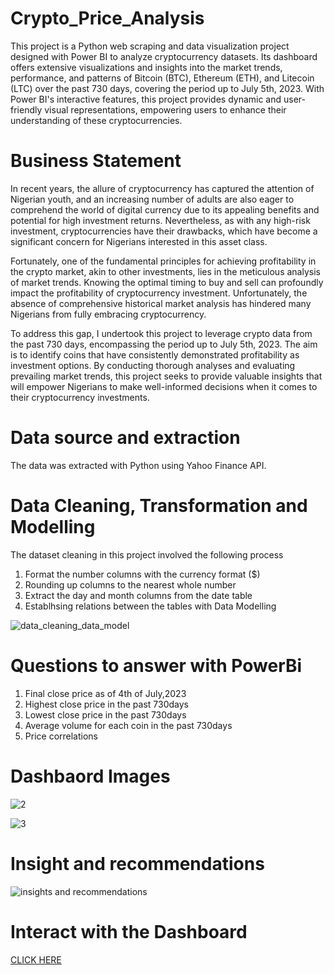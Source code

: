 # Crypto_Price_Analysis

This project is a Python web scraping and data visualization project designed with Power BI to analyze cryptocurrency datasets. Its dashboard offers extensive visualizations and insights into the market trends, performance, and patterns of Bitcoin (BTC), Ethereum (ETH), and Litecoin (LTC) over the past 730 days, covering the period up to July 5th, 2023. With Power BI's interactive features, this project provides dynamic and user-friendly visual representations, empowering users to enhance their understanding of these cryptocurrencies.

# Business Statement

In recent years, the allure of cryptocurrency has captured the attention of Nigerian youth, and an increasing number of adults are also eager to comprehend the world of digital currency due to its appealing benefits and potential for high investment returns. Nevertheless, as with any high-risk investment, cryptocurrencies have their drawbacks, which have become a significant concern for Nigerians interested in this asset class.

Fortunately, one of the fundamental principles for achieving profitability in the crypto market, akin to other investments, lies in the meticulous analysis of market trends. Knowing the optimal timing to buy and sell can profoundly impact the profitability of cryptocurrency investment. Unfortunately, the absence of comprehensive historical market analysis has hindered many Nigerians from fully embracing cryptocurrency.

To address this gap, I undertook this project to leverage crypto data from the past 730 days, encompassing the period up to July 5th, 2023. The aim is to identify coins that have consistently demonstrated profitability as investment options. By conducting thorough analyses and evaluating prevailing market trends, this project seeks to provide valuable insights that will empower Nigerians to make well-informed decisions when it comes to their cryptocurrency investments.

# Data source and extraction

The data was extracted with Python using Yahoo Finance API.

# Data Cleaning, Transformation and Modelling
The dataset cleaning in this project involved the following process

1. Format the number columns with the currency format ($)
2. Rounding up columns to the nearest whole number
3. Extract the day and month columns from the date table
4. Establhsing relations between the tables with Data Modelling

![data_cleaning_data_model](https://github.com/MisterAare/Crypto_Price_Analysis_with_PowerBI/assets/109184556/bceebc6d-05bd-4220-8312-027b03498952)




# Questions to answer with PowerBi

1. Final close price as of 4th of July,2023
2. Highest close price in the past 730days
3. Lowest close price in the past 730days
4. Average volume for each coin in the past 730days
5. Price correlations 

# Dashbaord Images

![2](https://github.com/MisterAare/Crypto_Price_Analysis_with_PowerBI/assets/109184556/7658667f-2371-40d6-b810-a9a7731c9557)

![3](https://github.com/MisterAare/Crypto_Price_Analysis_with_PowerBI/assets/109184556/0e774b94-4981-4a40-9f98-961b23de53e3)


# Insight and recommendations

![insights and recommendations](https://github.com/MisterAare/Crypto_Price_Analysis_with_PowerBI/assets/109184556/e92c4e60-8ec0-49cd-9c36-89a10e0b6c3a)



# Interact with the Dashboard

<a href="https://app.powerbi.com/view?r=eyJrIjoiMjcwNjc5NzUtNTZjMS00ZWU2LWE4ODktY2Y5NjQ4NGNkOGU3IiwidCI6IjBiMWY3MDg1LWFiNTAtNGExZS1hNTFhLWVhZjk1MWNmZTU1MyJ9" target="_blank">CLICK HERE</a>
